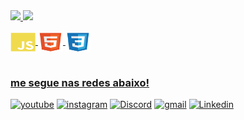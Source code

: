 

 <div>
   <a href="https://github.com/gustavoassisduran">
   <img height="180em" src="https://github-readme-stats.vercel.app/api?username=gustavoassisduran&show_icons=true&theme=shades-of-purple&include_all_commits=true&count_private=true"/>
   <img height="180em" src="https://github-readme-stats.vercel.app/api/top-langs/?username=gustavoassisduran&layout=compact&langs_count=6&theme=shades-of-purple"/>
</div>
    
<div style="display: inline_block"><br>
  <img align="center" alt="Js" height="30" width="40" src="https://raw.githubusercontent.com/devicons/devicon/master/icons/javascript/javascript-plain.svg ">
  <img align="center" alt="HTML" height="30" width="40" src="https://raw.githubusercontent.com/devicons/devicon/master/icons/html5/html5-original.svg ">
  <img align="center" alt="CSS" height="30" width="40" src="https://raw.githubusercontent.com/devicons/devicon/master/icons/css3/css3-original.svg ">
</div>
 
<br>
 
### me segue nas redes abaixo!
 

  <a href="https://www.youtube.com/@sløw-o8z" target="_blank" rel="noopener noreferrer">
   <img src="https://img.shields.io/badge/YouTube-FF0000?style=for-the-badge&logo=youtube&logoColor=white" alt="youtube"></a>
  <a href="https://instagram.com/slowx._" target="_blank" rel="noopener noreferrer">
   <img src="https://img.shields.io/badge/-Instagram-%23E4405F?style=for-the-badge&logo=instagram&logoColor=white" alt="instagram"></a>
  <a href="https://discord.gg/5DVhGKVf4h" target="_blank" rel="noopener noreferrer">
   <img src="https://img.shields.io/badge/Discord-7289DA?style=for-the-badge&logo=discord&logoColor=white" alt="Discord"></a>
  <a href="mailto:gustavoassisduran@gmail.com" target="_blank" rel="noopener noreferrer">
   <img src="https://img.shields.io/badge/-Gmail-%23333?style=for-the-badge&logo=gmail&logoColor=white" alt="gmail"></a>
  <a href="https://www.linkedin.com/mynetwork/grow/" target="_blank" rel="noopener noreferrer">
   <img src="https://img.shields.io/badge/-LinkedIn-%230077B5?style=for-the-badge&logo=linkedin&logoColor=white" alt="Linkedin"></a>

